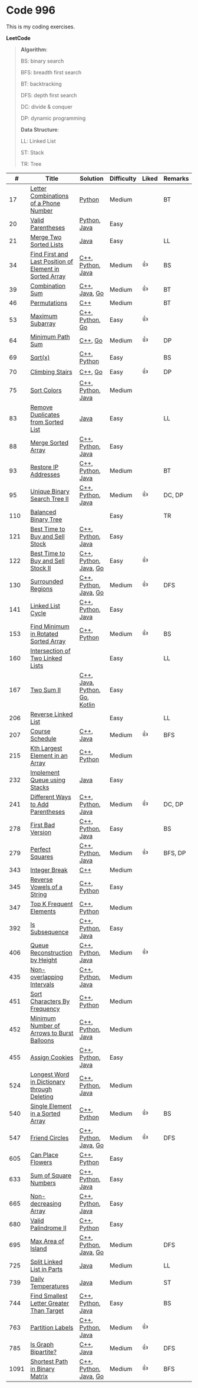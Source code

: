 # Code 996

This is my coding exercises. 

__LeetCode__ 

> __Algorithm__:
>
> BS: binary search
>
> BFS: breadth first search
>
> BT: backtracking
>
> DFS: depth first search
>
> DC: divide & conquer
>
> DP: dynamic programming
>
> __Data Structure__:
>
> LL: Linked List
>
> ST: Stack
>
> TR: Tree
>
> 

| #    | Title                                                        | Solution                                                     | Difficulty | Liked | Remarks |
| ---- | ------------------------------------------------------------ | ------------------------------------------------------------ | ---------- | ----- | ------- |
| 17   | [Letter Combinations of a Phone Number](https://leetcode.com/problems/letter-combinations-of-a-phone-number/) | [Python](solutions/python/LetterCombinations/solution.py)    | Medium     |       | BT      |
| 20   | [Valid Parentheses](https://leetcode.com/problems/valid-parentheses/description/) | [Python](solutions/python/ValidParentheses/solution.py), [Java](solutions/java/src/validParentheses/Solution.java) | Easy       |       |         |
| 21   | [Merge Two Sorted Lists](https://leetcode.com/problems/merge-two-sorted-lists/) | [Java](solutions/java/src/mergeTwoSortedLists/Solution.java) | Easy       |       | LL      |
| 34   | [Find First and Last Position of Element in Sorted Array](https://leetcode.com/problems/find-first-and-last-position-of-element-in-sorted-array/) | [C++](solutions/cpp/findFirstLastElement/solution.cpp), [Python](solutions/python/FindFirstLastElement/solution.py), [Java](solutions/java/src/findFirstLastElement/Solution.java) | Medium     | 👍     | BS      |
| 39   | [Combination Sum](https://leetcode.com/problems/combination-sum/description/) | [C++](solutions/cpp/combinationSum/solution.cpp), [Java](solutions/java/src/combinationSum/Solution.java), [Go](solutions/golang/combinationSum/solution.go) | Medium     | 👍     | BT      |
| 46   | [Permutations](https://leetcode.com/problems/permutations/description/) | [C++](solutions/cpp/permutations/solution.cpp)               | Medium     |       | BT      |
| 53   | [Maximum Subarray](https://leetcode.com/problems/maximum-subarray/description/) | [C++](solutions/cpp/maximumSubarray/solution.cpp), [Python](solutions/python/MaximumSubarray/solution.py), [Go](solutions/golang/maximumSubarray/solution.go) | Easy       | 👍     |         |
| 64   | [Minimum Path Sum](https://leetcode.com/problems/minimum-path-sum/description/) | [C++](solutions/cpp/minimumPathSum/solution.cpp), [Go](solutions/golang/minimumPathSum/solution.go) | Medium     | 👍     | DP      |
| 69   | [Sqrt(x)](https://leetcode.com/problems/sqrtx/)              | [C++](solutions/cpp/sqrtx/solution.cpp), [Python](solutions/python/Sqrtx/solution.py) | Easy       |       | BS      |
| 70   | [Climbing Stairs](https://leetcode.com/problems/climbing-stairs/description/) | [C++](solutions/cpp/climbingStairs/solution.cpp), [Go](solutions/golang/climbingStairs/solution.go) | Easy       | 👍     | DP      |
| 75   | [Sort Colors](https://leetcode.com/problems/sort-colors/description/) | [C++](solutions/cpp/sortColors/solution.cpp), [Python](solutions/python/SortColors/solution.py), [Java](solutions/java/src/sortColors/Solution.java) | Medium     |       |         |
| 83   | [Remove Duplicates from Sorted List](https://leetcode.com/problems/remove-duplicates-from-sorted-list/) | [Java](solutions/java/src/removeDuplicatesFromSortedList/Solution.java)                                                             | Easy       |       | LL      |
| 88   | [Merge Sorted Array](https://leetcode.com/problems/merge-sorted-array/) | [C++](solutions/cpp/mergeSortedArray/solution.cpp), [Python](solutions/python/MergeSortedArray/solution.py), [Java](solutions/java/src/mergeSortedArray/Solution.java) | Easy       |       |         |
| 93   | [Restore IP Addresses](https://leetcode.com/problems/restore-ip-addresses/description/) | [C++](solutions/cpp/restoreIpAddress/solution.cpp), [Python](solutions/python/RestoreIpAddress/solution.py), [Java](solutions/java/src/restoreIpAddress/solution.java) | Medium     |       | BT      |
| 95   | [Unique Binary Search Tree II](https://leetcode.com/problems/unique-binary-search-trees-ii/description/) | [C++](solutions/cpp/uniqueBinarySearchTreeII/solution.cpp), [Python](solutions/python/UniqueBinarySearchTreeII/solution.py), [Java](solutions/java/src/uniqueBinarySearchTreeII/Solution.java) | Medium     | 👍     | DC, DP  |
| 110  | [Balanced Binary Tree](https://leetcode.com/problems/balanced-binary-tree/) |                                                              | Easy       |       | TR      |
| 121  | [Best Time to Buy and Sell Stock](https://leetcode.com/problems/best-time-to-buy-and-sell-stock/description/) | [C++](solutions/cpp/bestTimeToBuyAndSellStock/solution.cpp), [Python](solutions/python/BestTimeToBuyAndSellStock/solution.py), [Java](solutions/java/src/bestTimeToBuyAndSellStock/Solution.java) | Easy       |       |         |
| 122  | [Best Time to Buy and Sell Stock II](https://leetcode.com/problems/best-time-to-buy-and-sell-stock-ii/) | [C++](solutions/cpp/bestTimeToBuyAndSellStockII/solution.cpp), [Python](solutions/python/BestTimeToBuyAndSellStockII/solution.py), [Java](solutions/java/src/bestTimeToBuyAndSellStockII/Solution.java), [Go](solutions/golang/bestTimeToBuyAndSellStockII/solution.go) | Easy       | 👍     |         |
| 130  | [Surrounded Regions](https://leetcode.com/problems/surrounded-regions/description/) | [C++](solutions/cpp/surroundedRegions/solution.cpp), [Python](solutions/python/SurroundedRegions/solution.py), [Java](solutions/java/src/surroundedRegions/Solution.java), [Go](solutions/golang/surroundedRegions/solution.go) | Medium     | 👍     | DFS     |
| 141  | [Linked List Cycle](https://leetcode.com/problems/linked-list-cycle/) | [C++](solutions/cpp/linkedListCycle/solution.cpp), [Python](solutions/python/LinkedListCycle/solution.py), [Java](solutions/java/src/linkedListCycle/Solution.java) | Easy       |       |         |
| 153  | [Find Minimum in Rotated Sorted Array](https://leetcode.com/problems/find-minimum-in-rotated-sorted-array/description/) | [C++](solutions/cpp/findMinimumRotatedSortedArray/solution.cpp), [Python](solutions/python/FindMinimumRotatedSortedArray/solution.py) | Medium     | 👍     | BS      |
| 160  | [Intersection of Two Linked Lists](https://leetcode.com/problems/intersection-of-two-linked-lists/) |                                                              | Easy       |       | LL      |
| 167  | [Two Sum II](https://leetcode.com/problems/two-sum-ii-input-array-is-sorted/) | [C++](solutions/cpp/twoSumII/solution.cpp), [Java](solutions/java/src/twosumii/Solution.java), [Python](solutions/python/TwoSumII/solution.py), [Go](solutions/golang/twoSumII/solution.go), [Kotlin](solutions/kotlin/src/twosumii/solution.kt) | Easy       |       |         |
| 206  | [Reverse Linked List](https://leetcode.com/problems/merge-two-sorted-lists/description/) |                                                              | Easy       |       | LL      |
| 207  | [Course Schedule](https://leetcode.com/problems/course-schedule/description/) | [C++](solutions/cpp/courseSchedule/solution.cpp), [Java](solutions/java/src/courseSchedule/Solution.java)             | Medium     | 👍     | BFS     |
| 215  | [Kth Largest Element in an Array](https://leetcode.com/problems/kth-largest-element-in-an-array/description/) | [C++](solutions/cpp/kthLargestElement/solution.cpp), [Python](solutions/python/KthLargestElement/solution.py) | Medium     |       |         |
| 232  | [Implement Queue using Stacks](https://leetcode.com/problems/implement-queue-using-stacks/) | [Java](solutions/java/src/implementQueueUsingStacks/Solution.java) | Easy       |       |         |
| 241  | [Different Ways to Add Parentheses](https://leetcode.com/problems/different-ways-to-add-parentheses/description/) | [C++](solutions/cpp/diffWaysToAddParentheses/solution.cpp), [Python](solutions/python/DiffWaysToAddParentheses/solution.py), [Java](solutions/java/src/diffWaysToAddParentheses/Solution.java) | Medium     | 👍     | DC, DP  |
| 278  | [First Bad Version](https://leetcode.com/problems/first-bad-version/description/) | [C++](solutions/cpp/firstBadVersion/solution.cpp), [Python](solutions/python/FirstBadVersion/solution.py), [Java](solutions/java/src/firstBadVersion/Solution.java) | Easy       |       | BS      |
| 279  | [Perfect Squares](https://leetcode.com/problems/perfect-squares/description/) | [C++](solutions/cpp/perfectSquares/solution.cpp), [Python](solutions/python/PerfectSquares/solution.py), [Java](solutions/java/src/perfectSquares/Solution.java) | Medium     | 👍     | BFS, DP |
| 343  | [Integer Break](https://leetcode.com/problems/integer-break/) | [C++](solutions/cpp/integerBreak/solution.cpp)               | Medium     |       |         |
| 345  | [Reverse Vowels of a String](https://leetcode.com/problems/reverse-vowels-of-a-string/) | [C++](solutions/cpp/reverseVowels/solution.cpp), [Python](solutions/python/ReverseVowels/solution.py) | Easy       |       |         |
| 347  | [Top K Frequent Elements](https://leetcode.com/problems/top-k-frequent-elements/) | [C++](solutions/cpp/topKFrequentElements/solution.cpp), [Python](solutions/python/TopKFrequentElements/solution.py) | Medium     |       |         |
| 392  | [Is Subsequence](https://leetcode.com/problems/is-subsequence/description/) | [C++](solutions/cpp/isSubsequence/solution.cpp), [Python](solutions/python/IsSubsequence/solution.py), [Java](solutions/java/src/isSubsequence/Solution.java) | Easy       |       |         |
| 406  | [Queue Reconstruction by Height](https://leetcode.com/problems/queue-reconstruction-by-height/description/) | [C++](solutions/cpp/queueReconstructionByHeight/solution.cpp), [Python](solutions/python/QueueReconstructionByHeight/solution.py), [Java](solutions/java/src/queueReconstructionByHeight/Solution.java) | Medium     | 👍     |         |
| 435  | [Non-overlapping Intervals](https://leetcode.com/problems/non-overlapping-intervals/description/) | [C++](solutions/cpp/nonOverlappingInterval/solution.cpp), [Python](solutions/python/NonOverlappingIntervals/solution.py), [Java](solutions/java/src/nonOverlappingInterval/Solution.java) | Medium     |       |         |
| 451  | [Sort Characters By Frequency](https://leetcode.com/problems/sort-characters-by-frequency/description/) | [C++](solutions/cpp/sortCharactersByFrequency/solution.cpp), [Python](solutions/python/SortCharactersByFrequency/solution.py) | Medium     |       |         |
| 452  | [Minimum Number of Arrows to Burst Balloons](https://leetcode.com/problems/minimum-number-of-arrows-to-burst-balloons/description/) | [C++](solutions/cpp/findMinArrowShots/solution.cpp), [Python](solutions/python/FindMinArrowShots/solution.py), [Java](solutions/java/src/findMinArrowShots/Solution.java) | Medium     |       |         |
| 455  | [Assign Cookies](https://leetcode.com/problems/assign-cookies/description/) | [C++](solutions/cpp/assignCookies/solution.cpp), [Python](solutions/python/AssignCookies/solution.py), [Java](solutions/java/src/assignCookies/Solution.java) | Easy       |       |         |
| 524  | [Longest Word in Dictionary through Deleting](https://leetcode.com/problems/longest-word-in-dictionary-through-deleting/) | [C++](solutions/cpp/findLongestWord/solution.cpp), [Python](solutions/python/FindLongestWord/solution.py), [Java](solutions/java/src/findLongestWord/Solution.java) | Medium     |       |         |
| 540  | [Single Element in a Sorted Array](https://leetcode.com/problems/single-element-in-a-sorted-array/description/) | [C++](solutions/cpp/singleElementInASortedArray/solution.cpp), [Python](solutions/python/SingleElementInASortedArray/solution.py) | Medium     | 👍     | BS      |
| 547  | [Friend Circles](https://leetcode.com/problems/friend-circles/description/) | [C++](solutions/cpp/friendCircles/solution.cpp), [Python](solutions/python/FriendCircles/solution.py), [Java](solutions/java/src/friendCircles/Solution.java), [Go](solutions/golang/friendCircles/solution.go) | Medium     | 👍     | DFS     |
| 605  | [Can Place Flowers](https://leetcode.com/problems/can-place-flowers/description/) | [C++](solutions/cpp/canPlaceFlowers/solution.cpp), [Python](solutions/python/CanPlaceFlowers/solution.py) | Easy       |       |         |
| 633  | [Sum of Square Numbers](https://leetcode.com/problems/sum-of-square-numbers/) | [C++](solutions/cpp/sumOfSquareNumbers/solution.cpp), [Python](solutions/python/SumOfSquareNumbers/solution.py), [Java](solutions/java/src/sumOfSquareNumbers/Solution.java) | Easy       |       |         |
| 665  | [Non-decreasing Array](https://leetcode.com/problems/non-decreasing-array/description/) | [C++](solutions/cpp/nonDecreasingArray/solution.cpp), [Python](solutions/python/NonDecreasingArray/solution.py), [Java](solutions/java/src/nonDecreasingArray/Solution.java) | Easy       |       |         |
| 680  | [Valid Palindrome II](https://leetcode.com/problems/valid-palindrome-ii/description/) | [C++](solutions/cpp/validPalindromeII/solution.cpp), [Python](solutions/python/ValidPalindromeII/solution.py) | Easy       |       |         |
| 695  | [Max Area of Island](https://leetcode.com/problems/max-area-of-island/description/) | [C++](solutions/cpp/maxAreaIsland/solution.cpp), [Python](solutions/python/MaxAreaIsland/solution.py), [Java](solutions/java/src/maxAreaIsland/Solution.java), [Go](solutions/golang/maxAreaIsland/solution.go) | Medium     |       | DFS     |
| 725  | [Split Linked List in Parts](https://leetcode.com/problems/split-linked-list-in-parts/) | [Java](solutions/java/src/splitLinkedListInParts/Solution.java)                                                             | Medium     |       | LL      |
| 739  | [Daily Temperatures](https://leetcode.com/problems/daily-temperatures/description/) | [Java](solutions/java/src/dailyTemperatures/Solution.java)   | Medium     |       | ST      |
| 744  | [Find Smallest Letter Greater Than Target](https://leetcode.com/problems/find-smallest-letter-greater-than-target/description/) | [C++](solutions/cpp/findSmallestLetterGreaterThanTarget/solution.cpp), [Python](solutions/python/FindSmallestLetterGreaterThanTarget/solution.py), [Java](solutions/java/src/findSmallestLetterGreaterThanTarget/Solution.java) | Easy       |       | BS      |
| 763  | [Partition Labels](https://leetcode.com/problems/partition-labels/description/) | [C++](solutions/cpp/partitionLabels/solution.cpp), [Python](solutions/python/PartitionLabels/solution.py), [Java](solutions/java/src/partitionLabels/Solution.java) | Medium     | 👍     |         |
| 785  | [Is Graph Bipartite?](https://leetcode.com/problems/is-graph-bipartite/description/) | [C++](solutions/cpp/isGraphBipartite/solution.cpp), [Java](solutions/java/src/isGraphBipartite/Solution.java)           | Medium     | 👍     | DFS     |
| 1091 | [Shortest Path in Binary Matrix](https://leetcode.com/problems/shortest-path-in-binary-matrix/) | [C++](solutions/cpp/shortestPathInBinaryMatrix/solution.cpp), [Python](solutions/python/ShortestPathInBinaryMatrix/solution.py), [Java](solutions/java/src/shortestPathInBinaryMatrix/Solution.java), [Go](solutions/golang/shortestPathInBinaryMatrix/solution.go) | Medium     | 👍     | BFS     |

